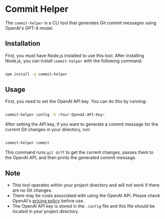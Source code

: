 # Commit Helper

The `commit-helper` is a CLI tool that generates Git commit messages using OpenAI's GPT-4 model.
## Installation

First, you must have Node.js installed to use this tool. After installing Node.js, you can install `commit-helper` with the following command:

```bash

npm install -g commit-helper
```


## Usage

First, you need to set the OpenAI API key. You can do this by running:

```bash

commit-helper config -k <Your-OpenAI-API-Key>
```



After setting the API key, if you want to generate a commit message for the current Git changes in your directory, run:

```bash

commit-helper commit
```



This command runs `git diff` to get the current changes, passes them to the OpenAI API, and then prints the generated commit message.
## Note
- This tool operates within your project directory and will not work if there are no Git changes. 
- There may be costs associated with using the OpenAI API. Please check OpenAI's [pricing policy](https://openai.com/pricing)  before use. 
- The OpenAI API key is stored in the `.config` file and this file should be located in your project directory.
